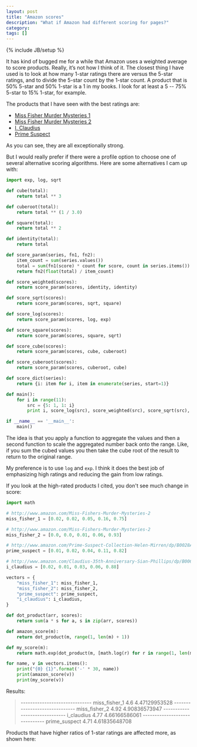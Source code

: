 ```yaml
---
layout: post
title: "Amazon scores"
description: "What if Amazon had different scoring for pages?"
category: 
tags: []
---
```

{% include JB/setup %}

It has kind of bugged me for a while that Amazon uses a weighted average
to score products. Really, it’s not how I think of it. The closest thing I
have used is to look at how many 1-star ratings there are versus the 5-star
ratings, and to divide the 5-star count by the 1-star count. A product that
is 50% 5-star and 50% 1-star is a 1 in my books. I look for at least a 5 --
75% 5-star to 15% 1-star, for example.

The products that I have seen with the best ratings are:

* [Miss Fisher Murder Mysteries 1](http://www.amazon.com/Miss-Fishers-Murder-Mysteries-1)
* [Miss Fisher Murder Mysteries 2](http://www.amazon.com/Miss-Fishers-Murder-Mysteries-2)
* [I, Claudius](http://www.amazon.com/Claudius-35th-Anniversary-Sian-Phillips/dp/B006JY3OHW)
* [Prime Suspect](http://www.amazon.com/Prime-Suspect-Collection-Helen-Mirren/dp/B0028AEO0M)

As you can see, they are all exceptionally strong.

But I would really prefer if there were a profile option to choose one of several alternative
scoring algorithms. Here are some alternatives I cam up with:

``` python
import exp, log, sqrt

def cube(total):
    return total ** 3

def cuberoot(total):
    return total ** (1 / 3.0)

def square(total):
    return total ** 2

def identity(total):
    return total

def score_param(series, fn1, fn2):
    item_count = sum(series.values())
    total = sum(fn1(score) * count for score, count in series.items())
    return fn2(float(total) / item_count)

def score_weighted(scores):
    return score_param(scores, identity, identity)

def score_sqrt(scores):
    return score_param(scores, sqrt, square)

def score_log(scores):
    return score_param(scores, log, exp)

def score_square(scores):
    return score_param(scores, square, sqrt)

def score_cube(scores):
    return score_param(scores, cube, cuberoot)

def score_cuberoot(scores):
    return score_param(scores, cuberoot, cube)

def score_dict(series):
    return {i: item for i, item in enumerate(series, start=1)}

def main():
    for i in range(11):
        src = {5: 1, 1: i}
        print i, score_log(src), score_weighted(src), score_sqrt(src), score_square(src), score_cuberoot(src), score_cube(src)

if __name__ == '__main__':
    main()
```

The idea is that you apply a function to aggregate the values and then a second function
to scale the aggregated number back onto the range. Like, if you sum the cubed values you
then take the cube root of the result to return to the original range.

My preference is to use `log` and `exp`. I think it does the best job of emphasizing high ratings
and reducing the gain from low ratings.

If you look at the high-rated products I cited, you don't see much change in score:

``` python
import math

# http://www.amazon.com/Miss-Fishers-Murder-Mysteries-2
miss_fisher_1 = [0.02, 0.02, 0.05, 0.16, 0.75]

# http://www.amazon.com/Miss-Fishers-Murder-Mysteries-2
miss_fisher_2 = [0.0, 0.0, 0.01, 0.06, 0.93]

# http://www.amazon.com/Prime-Suspect-Collection-Helen-Mirren/dp/B0028AEO0M
prime_suspect = [0.01, 0.02, 0.04, 0.11, 0.82]

# http://www.amazon.com/Claudius-35th-Anniversary-Sian-Phillips/dp/B006JY3OHW
i_claudius = [0.02, 0.01, 0.03, 0.06, 0.88]

vectors = {
    "miss_fisher_1": miss_fisher_1,
    "miss_fisher_2": miss_fisher_2,
    "prime_suspect": prime_suspect,
    "i_claudius": i_claudius,
}

def dot_product(arr, scores):
    return sum(a * s for a, s in zip(arr, scores))

def amazon_score(m):
    return dot_product(m, range(1, len(m) + 1))

def my_score(m):
    return math.exp(dot_product(m, [math.log(r) for r in range(1, len(m) + 1)]))

for name, v in vectors.items():
    print("{0} {1}".format('-' * 30, name))
    print(amazon_score(v))
    print(my_score(v))
```

Results:

> ------------------------------ miss_fisher_1
> 4.6
> 4.47129953528
> ------------------------------ miss_fisher_2
> 4.92
> 4.90836573947
> ------------------------------ i_claudius
> 4.77
> 4.66166586061
> ------------------------------ prime_suspect
> 4.71
> 4.61835648708

Products that have higher ratios of 1-star ratings are affected more, as shown here:
